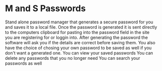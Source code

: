 # M and S Passwords
Stand alone password manager that generates a secure password for you and saves it to a local file.
Once the password is generated it is sent directly to the computers clipboard for pasting into the password field 
in the site you are registering for or loggin into. 
After generating the password the software will ask you if the details are correct before saving them. 
You also have the choice of chosing your own password to be saved as well if you don't want a generated one. 
You can view your saved passwords 
You can delete any passwords that you no longer need
You can search your passwords as well 
